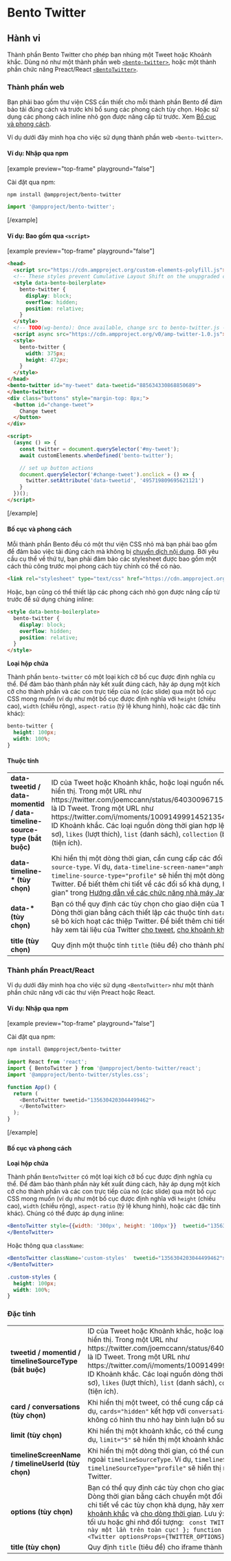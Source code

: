 # Bento Twitter

## Hành vi

Thành phần Bento Twitter cho phép bạn nhúng một Tweet hoặc Khoảnh khắc. Dùng nó như một thành phần web [`<bento-twitter>`](#web-component), hoặc một thành phần chức năng Preact/React [`<BentoTwitter>`](#preactreact-component).

### Thành phần web

Bạn phải bao gồm thư viện CSS cần thiết cho mỗi thành phần Bento để đảm bảo tải đúng cách và trước khi bổ sung các phong cách tùy chọn. Hoặc sử dụng các phong cách inline nhỏ gọn được nâng cấp từ trước. Xem [Bố cục và phong cách](#layout-and-style).

Ví dụ dưới đây minh họa cho việc sử dụng thành phần web `<bento-twitter>`.

#### Ví dụ: Nhập qua npm

[example preview="top-frame" playground="false"]

Cài đặt qua npm:

```sh
npm install @ampproject/bento-twitter
```

```javascript
import '@ampproject/bento-twitter';
```

[/example]

#### Ví dụ: Bao gồm qua `<script>`

[example preview="top-frame" playground="false"]

```html
<head>
  <script src="https://cdn.ampproject.org/custom-elements-polyfill.js"></script>
  <!-- These styles prevent Cumulative Layout Shift on the unupgraded custom element -->
  <style data-bento-boilerplate>
    bento-twitter {
      display: block;
      overflow: hidden;
      position: relative;
    }
  </style>
  <!-- TODO(wg-bento): Once available, change src to bento-twitter.js -->
  <script async src="https://cdn.ampproject.org/v0/amp-twitter-1.0.js"></script>
  <style>
    bento-twitter {
      width: 375px;
      height: 472px;
    }
  </style>
</head>
<bento-twitter id="my-tweet" data-tweetid="885634330868850689">
</bento-twitter>
<div class="buttons" style="margin-top: 8px;">
  <button id="change-tweet">
    Change tweet
  </button>
</div>

<script>
  (async () => {
    const twitter = document.querySelector('#my-tweet');
    await customElements.whenDefined('bento-twitter');

    // set up button actions
    document.querySelector('#change-tweet').onclick = () => {
      twitter.setAttribute('data-tweetid', '495719809695621121')
    }
  })();
</script>
```

[/example]

#### Bố cục và phong cách

Mỗi thành phần Bento đều có một thư viện CSS nhỏ mà bạn phải bao gồm để đảm bảo việc tải đúng cách mà không bị [chuyển dịch nội dung](https://web.dev/cls/). Bởi yêu cầu cụ thể về thứ tự, bạn phải đảm bảo các stylesheet được bao gồm một cách thủ công trước mọi phong cách tùy chỉnh có thể có nào.

```html
<link rel="stylesheet" type="text/css" href="https://cdn.ampproject.org/v0/amp-twitter-1.0.css">
```

Hoặc, bạn cũng có thể thiết lập các phong cách nhỏ gọn được nâng cấp từ trước để sử dụng chúng inline:

```html
<style data-bento-boilerplate>
  bento-twitter {
    display: block;
    overflow: hidden;
    position: relative;
  }
</style>
```

**Loại hộp chứa**

Thành phần `bento-twitter` có một loại kích cỡ bố cục được định nghĩa cụ thể. Để đảm bảo thành phần này kết xuất đúng cách, hãy áp dụng một kích cỡ cho thành phần và các con trực tiếp của nó (các slide) qua một bố cục CSS mong muốn (ví dụ như một bố cục được định nghĩa với  `height` (chiều cao), `width` (chiều rộng), `aspect-ratio` (tỷ lệ khung hình), hoặc các đặc tính khác):

```css
bento-twitter {
  height: 100px;
  width: 100%;
}
```

#### Thuộc tính

<table>
  <tr>
    <td width="40%"><strong>data-tweetid / data-momentid / data-timeline-source-type (bắt buộc)</strong></td>
    <td>ID của Tweet hoặc Khoảnh khắc, hoặc loại nguồn nếu một Dòng thời gian cần được hiển thị. Trong một URL như https://twitter.com/joemccann/status/640300967154597888, <code>640300967154597888</code> là ID Tweet. Trong một URL như https://twitter.com/i/moments/1009149991452135424, <code>1009149991452135424</code> là ID Khoảnh khắc. Các loại nguồn dòng thời gian hợp lệ bao gồm <code>profile</code>(hồ sơ), <code>likes</code> (lượt thích), <code>list</code> (danh sách), <code>collection</code> (bộ sưu tập), <code>url</code>, và <code>widget</code> (tiện ích).</td>
  </tr>
  <tr>
    <td width="40%"><strong>data-timeline-* (tùy chọn)</strong></td>
    <td>Khi hiển thị một dòng thời gian, cần cung cấp các đối số bổ sung ngoài <code>timeline-source-type</code>. Ví dụ, <code>data-timeline-screen-name="amphtml"</code> kết hợp với <code>data-timeline-source-type="profile"</code> sẽ hiển thị một dòng thời gian cho tài khoản AMP Twitter. Để biết thêm chi tiết về các đối số khả dụng, hãy xem phần "Dòng thời gian" trong <a href="https://developer.twitter.com/en/docs/twitter-for-websites/javascript-api/guides/scripting-factory-functions">Hướng dẫn về các chức năng nhà máy JavaScript của Twitter</a>.</td>
  </tr>
  <tr>
    <td width="40%"><strong>data-* (tùy chọn)</strong></td>
    <td>Bạn có thể quy định các tùy chọn cho giao diện của Tweet, Khoảnh khắc, hoặc Dòng thời gian bằng cách thiết lập các thuộc tính <code>data-</code>. Ví dụ, <code>data-cards="hidden"</code> sẽ bỏ kích hoạt các thiệp Twitter. Để biết thêm chi tiết về các tùy chọn khả dụng, hãy xem tài liệu của Twitter <a href="https://developer.twitter.com/en/docs/twitter-for-websites/embedded-tweets/guides/embedded-tweet-parameter-reference">cho tweet</a>, <a href="https://developer.twitter.com/en/docs/twitter-for-websites/moments/guides/parameter-reference0">cho khoảnh khắc</a> và <a href="https://developer.twitter.com/en/docs/twitter-for-websites/timelines/guides/parameter-reference">cho dòng thời gian</a>.</td>
  </tr>
   <tr>
    <td width="40%"><strong>title (tùy chọn)</strong></td>
    <td>Quy định một thuộc tính <code>title</code> (tiêu đề) cho thành phần. Mặc định là <code>Twitter</code>.</td>
  </tr>
</table>

### Thành phần Preact/React

Ví dụ dưới đây minh họa cho việc sử dụng `<BentoTwitter>` như một thành phần chức năng với các thư viện Preact hoặc React.

#### Ví dụ: Nhập qua npm

[example preview="top-frame" playground="false"]

Cài đặt qua npm:

```sh
npm install @ampproject/bento-twitter
```

```javascript
import React from 'react';
import { BentoTwitter } from '@ampproject/bento-twitter/react';
import '@ampproject/bento-twitter/styles.css';

function App() {
  return (
    <BentoTwitter tweetid="1356304203044499462">
    </BentoTwitter>
  );
}
```

[/example]

#### Bố cục và phong cách

**Loại hộp chứa**

Thành phần `BentoTwitter` có một loại kích cỡ bố cục được định nghĩa cụ thể. Để đảm bảo thành phần này kết xuất đúng cách, hãy áp dụng một kích cỡ cho thành phần và các con trực tiếp của nó (các slide) qua một bố cục CSS mong muốn (ví dụ như một bố cục được định nghĩa với `height` (chiều cao), `width` (chiều rộng), `aspect-ratio` (tỷ lệ khung hình), hoặc các đặc tính khác). Chúng có thể được áp dụng inline:

```jsx
<BentoTwitter style={{width: '300px', height: '100px'}}  tweetid="1356304203044499462">
</BentoTwitter>
```

Hoặc thông qua `className`:

```jsx
<BentoTwitter className='custom-styles'  tweetid="1356304203044499462">
</BentoTwitter>
```

```css
.custom-styles {
  height: 100px;
  width: 100%;
}
```

### Đặc tính

<table>
  <tr>
    <td width="40%"><strong>tweetid / momentid / timelineSourceType (bắt buộc)</strong></td>
    <td>ID của Tweet hoặc Khoảnh khắc, hoặc loại nguồn nếu một Dòng thời gian cần được hiển thị. Trong một URL như https://twitter.com/joemccann/status/640300967154597888, <code>640300967154597888</code> là ID Tweet. Trong một URL như https://twitter.com/i/moments/1009149991452135424, <code>1009149991452135424</code> là ID Khoảnh khắc. Các loại nguồn dòng thời gian hợp lệ bao gồm <code>profile</code>(hồ sơ), <code>likes</code> (lượt thích), <code>list</code> (danh sách), <code>collection</code> (bộ sưu tập), <code>url</code>, và <code>widget</code> (tiện ích).</td>
  </tr>
  <tr>
    <td width="40%"><strong>card / conversations (tùy chọn)</strong></td>
    <td>Khi hiển thị một tweet, có thể cung cấp các đối số bổ sung ngoài <code>tweetid</code>. Ví dụ, <code>cards="hidden"</code> kết hợp với <code>conversation="none"</code> sẽ hiển thị một tweet mà không có hình thu nhỏ hay bình luận bổ sung.</td>
  </tr>
  <tr>
    <td width="40%"><strong>limit (tùy chọn)</strong></td>
    <td>Khi hiển thị một khoảnh khắc, có thể cung cấp các đối số bổ sung ngoài <code>moment</code>. Ví dụ, <code>limit="5"</code> sẽ hiển thị một khoảnh khắc nhúng với tối đa 5 thiệp.</td>
  </tr>
  <tr>
    <td width="40%"><strong>timelineScreenName / timelineUserId (tùy chọn)</strong></td>
    <td>Khi hiển thị một dòng thời gian, có thể cung cấp các đối số bổ sung ngoài <code>timelineSourceType</code>. Ví dụ, <code>timelineScreenName="amphtml"</code> kết hợp với  <code>timelineSourceType="profile"</code> sẽ hiển thị một dòng thời gian cho tài khoản AMP Twitter.</td>
  </tr>
  <tr>
    <td width="40%"><strong>options (tùy chọn)</strong></td>
    <td>Bạn có thể quy định các tùy chọn cho giao diện của Tweet, Khoảnh khắc, hoặc Dòng thời gian bằng cách chuyển một đối tượng đến đặc tính <code>options</code>. Để biết thêm chi tiết về các tùy chọn khả dụng, hãy xem tài liệu của Twitter <a href="https://developer.twitter.com/en/docs/twitter-for-websites/embedded-tweets/guides/embedded-tweet-parameter-reference">cho tweet</a>, <a href="https://developer.twitter.com/en/docs/twitter-for-websites/moments/guides/parameter-reference0">cho khoảnh khắc</a> và <a href="https://developer.twitter.com/en/docs/twitter-for-websites/timelines/guides/parameter-reference">cho dòng thời gian</a>. Lưu ý: Khi chuyển đặc tính `options`, hãy nhớ tối ưu hoặc ghi nhớ đối tượng: <code> const TWITTER_OPTIONS = { // nhớ định nghĩa cái này một lần trên toàn cục! }; function MyComponent() { // v.v. return ( &lt;Twitter optionsProps={TWITTER_OPTIONS} /&gt; ); }</code>
</td>
  </tr>
   <tr>
    <td width="40%"><strong>title (tùy chọn)</strong></td>
    <td>Quy định <code>title</code> (tiêu đề) cho iframe thành phần. Mặc định là <code>Twitter</code>.</td>
  </tr>
</table>
